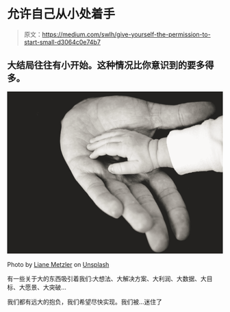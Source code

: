 # 允许自己从小处着手

> 原文：<https://medium.com/swlh/give-yourself-the-permission-to-start-small-d3064c0e74b7>

## 大结局往往有小开始。这种情况比你意识到的要多得多。

![](img/0db4ba83c2f3a9b2300f1e58546f182b.png)

Photo by [Liane Metzler](https://unsplash.com/@liane?utm_source=medium&utm_medium=referral) on [Unsplash](https://unsplash.com?utm_source=medium&utm_medium=referral)

有一些关于大的东西吸引着我们:大想法、大解决方案、大利润、大数据、大目标、大愿景、大突破…

我们都有远大的抱负，我们希望尽快实现。我们被…迷住了